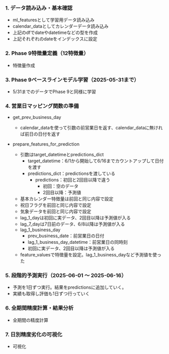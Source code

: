 ### 1. データ読み込み・基本確認
- ml_featuresとして学習用データ読み込み
- calendar_dataとしてカレンダーデータ読み込み
- 上記のdfでdateやdatetimeなどの型を作成
- 上記それぞれのdateをインデックスに設定

### 2. Phase 9特徴量定義（12特徴量）
- 特徴量作成

### 3. Phase 9ベースラインモデル学習（2025-05-31まで）
- 5/31までのデータでPhase 9と同様に学習

### 4. 営業日マッピング関数の準備
- get_prev_business_day
  - calendar_dataを使って引数の前営業日を返す、calendar_dataに無ければ前日の日付を返す

- prepare_features_for_prediction
  - 引数はtarget_datetimeとpredictions_dict
    - target_datetime：6/1から開始して6/16までカウントアップして日付を渡す
    - predictions_dict：predictionsを渡している
      - predictions：初回と2回目以降で違う
        - 初回：空のデータ
        - 2回目以降：予測値
  - 基本カレンダー特徴量は前回と同じ内容で設定
  - 祝日フラグを前回と同じ内容で設定
  - 気象データを前回と同じ内容で設定
  - lag_1_dayは初回に実データ、2回目以降は予測値が入る
  - lag_7_dayは7日前のデータ、6/8以降は予測値が入る
  - lag_1_business_day
    - prev_business_date：前営業日の日付
    - lag_1_business_day_datetime：前営業日の同時刻
    - 初回に実データ、2回目以降は予測値が入る
  - feature_valuesで特徴量を設定。lag_1_business_dayなど予測値を使った

### 5. 段階的予測実行（2025-06-01 ～ 2025-06-16）
  - 予測を1日ずつ実行。結果をpredictionsに追加していく。
  - 実績も取得し評価も1日ずつ行っていく

### 6. 全期間精度計算・結果分析
  - 全期間の精度計算

### 7. 日別精度劣化の可視化
  - 可視化